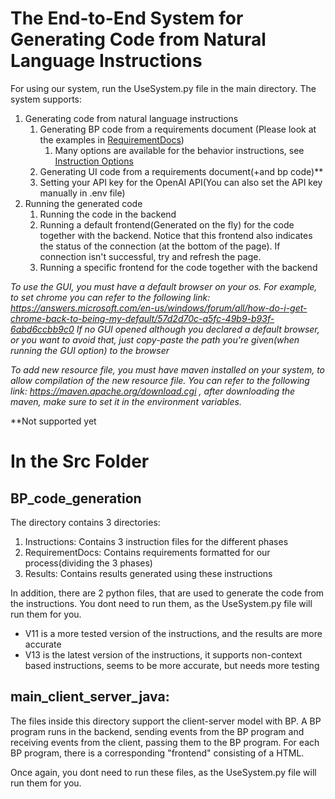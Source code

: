# The End-to-End System for Generating Code from Natural Language Instructions

 For using our system, run the UseSystem.py file in the main directory. 
 The system supports:
1. Generating code from natural language instructions
   1. Generating BP code from a requirements document (Please look at the examples in [RequirementDocs](src/BP_code_generation/RequirementDocs))
      1. Many options are available for the behavior instructions, see  [Instruction Options](src/BP_code_generation/Instructions/All_Behavior_instructions)
   3. Generating UI code from a requirements document(+and bp code)**
   4. Setting your API key for the OpenAI API(You can also set the API key manually in .env file)
2. Running the generated code
   1. Running the code in the backend
   2. Running a default frontend(Generated on the fly) for the code together with the backend. Notice that this frontend also indicates the status of the connection (at the bottom of the page). If connection isn't successful, try and refresh the page. 
   3. Running a specific frontend for the code together with the backend


*To use the GUI, you must have a default browser on your os. For example, to set chrome you can refer to the following link: https://answers.microsoft.com/en-us/windows/forum/all/how-do-i-get-chrome-back-to-being-my-default/57d2d70c-a5fc-49b9-b93f-6abd6ccbb9c0
If no GUI opened although you declared a default browser, or you want to avoid that, just copy-paste the path you're given(when running the GUI option) to the browser*



*To add new resource file, you must have maven installed on your system, to allow compilation of the new resource file. You can refer to the following link: https://maven.apache.org/download.cgi , after downloading the maven, make sure to set it in the environment variables.*

**Not supported yet    



# In the Src Folder

## BP_code_generation
The directory contains 3 directories:


1. Instructions: Contains 3 instruction files for the different phases
2. RequirementDocs: Contains requirements formatted for our process(dividing the 3 phases)
3. Results: Contains results generated using these instructions

In addition, there are 2 python files, that are used to generate the code from the instructions. You dont need to run them, as the UseSystem.py file will run them for you.

* V11 is a more tested version of the instructions, and the results are more accurate
* V13 is the latest version of the instructions, it supports non-context based instructions, seems to be more accurate, but needs more testing


## main_client_server_java:
The files inside this directory support the client-server model with BP. A BP program runs in the backend, sending events from the BP program and receiving events from the client, passing them to the BP program.
For each BP program, there is a corresponding "frontend" consisting of a HTML. 

Once again, you dont need to run these files, as the UseSystem.py file will run them for you.

    



    


